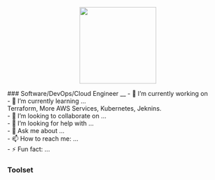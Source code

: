 

<p align='center'>
  <img src="https://github.com/tjprohammer/tjprohammer/assets/65262637/462c4596-668a-439c-9e6a-58829bdb00a5" width='175'>
</p>
### Software/DevOps/Cloud Engineer
__
- 🔭 I’m currently working on   <br />
- 🌱 I’m currently learning ...  <br />
  Terraform, More AWS Services, Kubernetes, Jeknins. <br />
- 👯 I’m looking to collaborate on ...  <br />
- 🤔 I’m looking for help with ...  <br />
- 💬 Ask me about ...  <br />
- 📫 How to reach me: ...  <br />
- ⚡ Fun fact: ...  <br />


### Toolset
